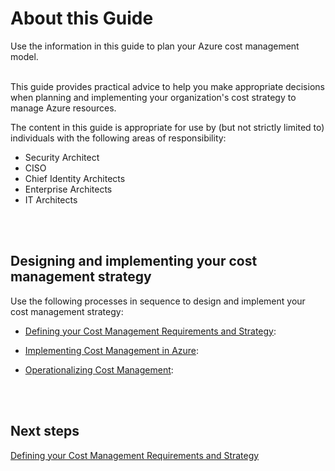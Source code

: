 # About this Guide
Use the information in this guide to plan your Azure cost management model. 
<br />
<br />

This guide provides practical advice to help you make appropriate decisions when planning and implementing your organization's cost strategy to manage Azure resources.

The content in this guide is appropriate for use by (but not strictly limited to) individuals with the following areas of responsibility:
- Security Architect
- CISO
- Chief Identity Architects
- Enterprise Architects
- IT Architects
<br />
<br />

## Designing and implementing your cost management strategy
Use the following processes in sequence to design and implement your cost management strategy:

- [Defining your Cost Management Requirements and Strategy](New-1.0-Defining-your-Cost-Management-Requirements-and-Strategy.md):  

- [Implementing Cost Management in Azure](New-2.0-Implementing-cost-management-in-Azure.md):  

- [Operationalizing Cost Management](New-3.0-Operationalizing-Cost-Management.md):  
<br />
<br />

## Next steps
[Defining your Cost Management Requirements and Strategy](New-1.0-Defining-your-Cost-Management-Requirements-and-Strategy.md)
